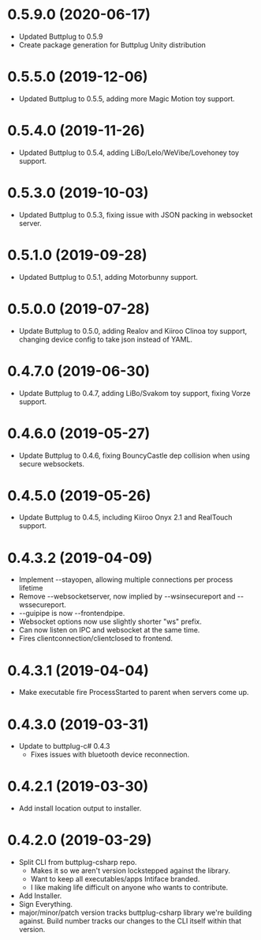 # 0.5.9.0 (2020-06-17)

- Updated Buttplug to 0.5.9
- Create package generation for Buttplug Unity distribution

# 0.5.5.0 (2019-12-06)

- Updated Buttplug to 0.5.5, adding more Magic Motion toy support.

# 0.5.4.0 (2019-11-26)

- Updated Buttplug to 0.5.4, adding LiBo/Lelo/WeVibe/Lovehoney toy
  support.

# 0.5.3.0 (2019-10-03)

- Updated Buttplug to 0.5.3, fixing issue with JSON packing in
  websocket server.

# 0.5.1.0 (2019-09-28)

- Updated Buttplug to 0.5.1, adding Motorbunny support.

# 0.5.0.0 (2019-07-28)

- Update Buttplug to 0.5.0, adding Realov and Kiiroo Clinoa toy
  support, changing device config to take json instead of YAML.

# 0.4.7.0 (2019-06-30)

- Update Buttplug to 0.4.7, adding LiBo/Svakom toy support, fixing
  Vorze support.

# 0.4.6.0 (2019-05-27)

- Update Buttplug to 0.4.6, fixing BouncyCastle dep collision when
  using secure websockets.

# 0.4.5.0 (2019-05-26)

- Update Buttplug to 0.4.5, including Kiiroo Onyx 2.1 and RealTouch
  support.

# 0.4.3.2 (2019-04-09)

- Implement --stayopen, allowing multiple connections per process
  lifetime
- Remove --websocketserver, now implied by --wsinsecureport and
  --wssecureport.
- --guipipe is now --frontendpipe.
- Websocket options now use slightly shorter "ws" prefix.
- Can now listen on IPC and websocket at the same time.
- Fires clientconnection/clientclosed to frontend.

# 0.4.3.1 (2019-04-04)

- Make executable fire ProcessStarted to parent when servers come up.

# 0.4.3.0 (2019-03-31)

- Update to buttplug-c# 0.4.3
  - Fixes issues with bluetooth device reconnection.

# 0.4.2.1 (2019-03-30)

- Add install location output to installer.

# 0.4.2.0 (2019-03-29)

- Split CLI from buttplug-csharp repo.
  - Makes it so we aren't version lockstepped against the library.
  - Want to keep all executables/apps Intiface branded.
  - I like making life difficult on anyone who wants to contribute.
- Add Installer.
- Sign Everything.
- major/minor/patch version tracks buttplug-csharp library we're
  building against. Build number tracks our changes to the CLI itself
  within that version.
